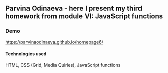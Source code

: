 ## Parvina Odinaeva - here I present my third homework from module VI: JavaScript functions
### Demo
https://parvinaodinaeva.github.io/homepage6/
#### Technologies used
HTML, CSS (Grid, Media Quiries), JavaScript functions
